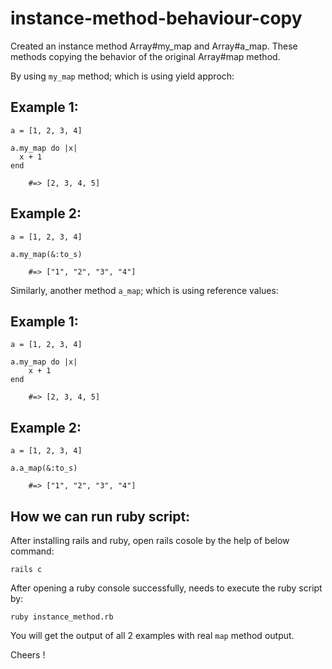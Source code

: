 # instance-method-behaviour-copy

Created an instance method Array#my_map and Array#a_map. These methods copying the behavior of the original Array#map method. 


By using `my_map` method; which is using yield approch:

## Example 1:

	a = [1, 2, 3, 4]

	a.my_map do |x|
	  x + 1
	end

		#=> [2, 3, 4, 5]


## Example 2:

	a = [1, 2, 3, 4]

	a.my_map(&:to_s)

		#=> ["1", "2", "3", "4"]


Similarly, another method `a_map`; which is using reference values:


## Example 1:

	a = [1, 2, 3, 4]

	a.my_map do |x|
  		x + 1
	end

		#=> [2, 3, 4, 5]


## Example 2:

	a = [1, 2, 3, 4]

	a.a_map(&:to_s)

		#=> ["1", "2", "3", "4"]


## How we can run ruby script:

After installing rails and ruby, open rails cosole by the help of below command:

	rails c


After opening a ruby console successfully, needs to execute the ruby script by:

	ruby instance_method.rb

You will get the output of all 2 examples with real `map` method output.

Cheers !